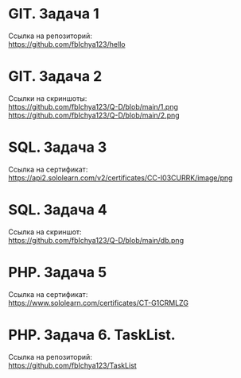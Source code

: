 # GIT. Задача 1
  Cсылка на репозиторий:<br> 
    https://github.com/fbIchya123/hello

# GIT. Задача 2
  Ссылки на скриншоты:<br>
    https://github.com/fbIchya123/Q-D/blob/main/1.png<br>
    https://github.com/fbIchya123/Q-D/blob/main/2.png

# SQL. Задача 3
  Ссылка на сертификат:<br>
    https://api2.sololearn.com/v2/certificates/CC-I03CURRK/image/png

# SQL. Задача 4
  Ссылка на скриншот:<br>
    https://github.com/fbIchya123/Q-D/blob/main/db.png

# PHP. Задача 5
  Ссылка на сертификат:<br>
    https://www.sololearn.com/certificates/CT-G1CRMLZG
  
# PHP. Задача 6. TaskList.
  Ссылка на репозиторий:<br>
    https://github.com/fbIchya123/TaskList
